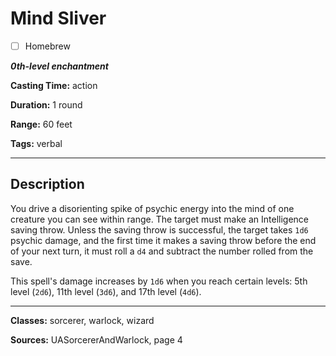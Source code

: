 # Mind Sliver

- [ ] Homebrew

***0th-level enchantment***

**Casting Time:** action

**Duration:** 1 round

**Range:** 60 feet

**Tags:** verbal

---

## Description
You drive a disorienting spike of psychic energy into the mind of one creature you can see within range. The target must make an Intelligence saving throw. Unless the saving throw is successful, the target takes `1d6` psychic damage, and the first time it makes a saving throw before the end of your next turn, it must roll a `d4` and subtract the number rolled from the save.

This spell's damage increases by `1d6` when you reach certain levels: 5th level (`2d6`), 11th level (`3d6`), and 17th level (`4d6`).

---

**Classes:** sorcerer, warlock, wizard

**Sources:** UASorcererAndWarlock, page 4
